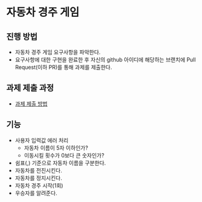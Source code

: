 # 자동차 경주 게임
## 진행 방법
* 자동차 경주 게임 요구사항을 파악한다.
* 요구사항에 대한 구현을 완료한 후 자신의 github 아이디에 해당하는 브랜치에 Pull Request(이하 PR)를 통해 과제를 제출한다.

## 과제 제출 과정
* [과제 제출 방법](https://github.com/next-step/nextstep-docs/tree/master/precourse)

## 기능
* 사용자 입력값 에러 처리
  * 자동차 이름이 5자 이하인가?
  * 이동시킬 횟수가 0보다 큰 숫자인가?
* 쉼표(,) 기준으로 자동차 이름을 구분한다.
* 자동차를 전진시킨다.
* 자동차를 정지시킨다.
* 자동차 경주 시작(1회)
* 우승자를 알려준다.